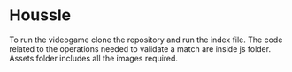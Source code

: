 # Houssle
To run the videogame clone the repository and run the index file. 
The code related to the operations needed to validate a match are inside js folder. 
Assets folder includes all the images required. 

